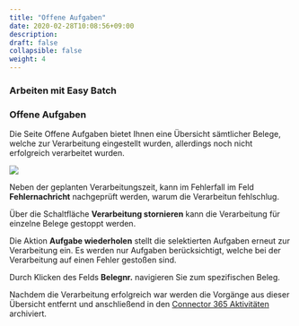 ```yaml
---
title: "Offene Aufgaben"
date: 2020-02-28T10:08:56+09:00
description: 
draft: false
collapsible: false
weight: 4
---
```

### Arbeiten mit Easy Batch

### Offene Aufgaben

Die Seite Offene Aufgaben bietet Ihnen eine Übersicht sämtlicher Belege, welche zur Verarbeitung eingestellt wurden, allerdings noch nicht erfolgreich verarbeitet wurden.

![](images/apps/Easy_Batch/de-de/app_open_tasks.png)

Neben der geplanten Verarbeitungszeit, kann im Fehlerfall im Feld **Fehlernachricht** nachgeprüft werden, warum die Verarbeitun fehlschlug.

Über die Schaltfläche **Verarbeitung stornieren** kann die Verarbeitung für einzelne Belege gestoppt werden.

Die Aktion **Aufgabe wiederholen** stellt die selektierten Aufgaben erneut zur Verarbeitung ein.
Es werden nur Aufgaben berücksichtigt, welche bei der Verarbeitung auf einen Fehler gestoßen sind.

Durch Klicken des Felds **Belegnr.** navigieren Sie zum spezifischen Beleg.

Nachdem die Verarbeitung erfolgreich war werden die Vorgänge aus dieser Übersicht entfernt und anschließend in den [Connector 365 Aktivitäten](/de-de/apps/easy-batch/working-with-easy-batch/archive/) archiviert.
